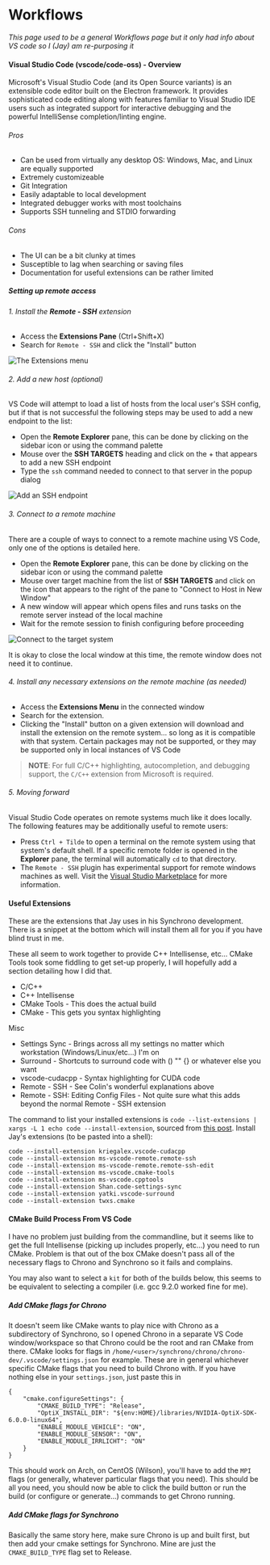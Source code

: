 # Workflows

_This page used to be a general Workflows page but it only had info about VS code so I (Jay) am re-purposing it_

#### Visual Studio Code (vscode/code-oss) - Overview

Microsoft's Visual Studio Code (and its Open Source variants) is an extensible code editor built on the Electron framework. It provides sophisticated code editing along with features familiar to Visual Studio IDE users such as integrated support for interactive debugging and the powerful IntelliSense completion/linting engine.

###### Pros
- Can be used from virtually any desktop OS: Windows, Mac, and Linux are equally supported
- Extremely customizeable
- Git Integration
- Easily adaptable to local development
- Integrated debugger works with most toolchains
- Supports SSH tunneling and STDIO forwarding

###### Cons
- The UI can be a bit clunky at times
- Susceptible to lag when searching or saving files
- Documentation for useful extensions can be rather limited

##### Setting up remote access

###### 1. Install the **Remote - SSH** extension
 - Access the **Extensions Pane** (Ctrl+Shift+X)
 - Search for `Remote - SSH` and click the "Install" button

![The Extensions menu](/lab-wiki/images/technical/vscode_extensions.png)

###### 2. Add a new host (_optional_)
VS Code will attempt to load a list of hosts from the local user's SSH config, but if that is not successful the following steps may be used to add a new endpoint to the list:

 - Open the **Remote Explorer** pane, this can be done by clicking on the sidebar icon or using the command palette
 - Mouse over the **SSH TARGETS** heading and click on the + that appears to add a new SSH endpoint
 - Type the `ssh` command needed to connect to that server in the popup dialog

![Add an SSH endpoint](/lab-wiki/images/technical/vscode_add_endpoint.png)
 
###### 3. Connect to a remote machine

There are a couple of ways to connect to a remote machine using VS Code, only one of the options is detailed here.

 - Open the **Remote Explorer** pane, this can be done by clicking on the sidebar icon or using the command palette
 - Mouse over target machine from the list of **SSH TARGETS** and click on the icon that appears to the right of the pane to "Connect to Host in New Window"
 - A new window will appear which opens files and runs tasks on the remote server instead of the local machine
 - Wait for the remote session to finish configuring before proceeding

![Connect to the target system](/lab-wiki/images/technical/vscode_connect.png)

It is okay to close the local window at this time, the remote window does not need it to continue.

###### 4. Install any necessary extensions on the remote machine (_as needed_)
 - Access the **Extensions Menu** in the connected window
 - Search for the extension. 
 - Clicking the "Install" button on a given extension will download and install the extension on the remote system... so long as it is compatible with that system. Certain packages may not be supported, or they may be supported only in local instances of VS Code

> **NOTE**: For full C/C++ highlighting, autocompletion, and debugging support, the `C/C++` extension from Microsoft is required.

###### 5. Moving forward
Visual Studio Code operates on remote systems much like it does locally. The following features may be additionally useful to remote users:

 - Press `Ctrl + Tilde` to open a terminal on the remote system using that system's default shell. If a specific remote folder is opened in the **Explorer** pane, the terminal will automatically `cd` to that directory.
 - The `Remote - SSH` plugin has experimental support for remote windows machines as well. Visit the [Visual Studio Marketplace](https://marketplace.visualstudio.com/items?itemName=ms-vscode-remote.remote-ssh) for more information.
 
#### Useful Extensions

These are the extensions that Jay uses in his Synchrono development. There is a snippet at the bottom which will install them all for you if you have blind trust in me.

These all seem to work together to provide C++ Intellisense, etc... CMake Tools took some fiddling to get set-up properly, I will hopefully add a section detailing how I did that.
- C/C++
- C++ Intellisense
- CMake Tools - This does the actual build
- CMake - This gets you syntax highlighting

Misc
- Settings Sync - Brings across all my settings no matter which workstation (Windows/Linux/etc...) I'm on
- Surround - Shortcuts to surround code with () "" {} or whatever else you want
- vscode-cudacpp - Syntax highlighting for CUDA code
- Remote - SSH - See Colin's wonderful explanations above
- Remote - SSH: Editing Config Files - Not quite sure what this adds beyond the normal Remote - SSH extension

The command to list your installed extensions is `code --list-extensions | xargs -L 1 echo code --install-extension`, sourced from [this post](https://stackoverflow.com/questions/35773299/how-can-you-export-vs-code-extension-list). Install Jay's extensions (to be pasted into a shell):

    code --install-extension kriegalex.vscode-cudacpp
    code --install-extension ms-vscode-remote.remote-ssh
    code --install-extension ms-vscode-remote.remote-ssh-edit
    code --install-extension ms-vscode.cmake-tools
    code --install-extension ms-vscode.cpptools
    code --install-extension Shan.code-settings-sync
    code --install-extension yatki.vscode-surround
    code --install-extension twxs.cmake

#### CMake Build Process From VS Code

I have no problem just building from the commandline, but it seems like to get the full Intellisense (picking up includes properly, etc...) you need to run CMake. Problem is that out of the box CMake doesn't pass all of the necessary flags to Chrono and Synchrono so it fails and complains. 

You may also want to select a `kit` for both of the builds below, this seems to be equivalent to selecting a compiler (i.e. gcc 9.2.0 worked fine for me).

##### Add CMake flags for Chrono

It doesn't seem like CMake wants to play nice with Chrono as a subdirectory of Synchrono, so I opened Chrono in a separate VS Code window/workspace so that Chrono could be the root and ran CMake from there. CMake looks for flags in `/home/<user>/synchrono/chrono/chrono-dev/.vscode/settings.json` for example. These are in general whichever specific CMake flags that you need to build Chrono with. If you have nothing else in your `settings.json`, just paste this in

    {
        "cmake.configureSettings": {
            "CMAKE_BUILD_TYPE": "Release",
            "OptiX_INSTALL_DIR": "${env:HOME}/libraries/NVIDIA-OptiX-SDK-6.0.0-linux64",
            "ENABLE_MODULE_VEHICLE": "ON",
            "ENABLE_MODULE_SENSOR": "ON",
            "ENABLE_MODULE_IRRLICHT": "ON"
        }
    }
    
This should work on Arch, on CentOS (Wilson), you'll have to add the `MPI` flags (or generally, whatever particular flags that you need). This should be all you need, you should now be able to click the build button or run the build (or configure or generate...) commands to get Chrono running.

##### Add CMake flags for Synchrono

Basically the same story here, make sure Chrono is up and built first, but then add your cmake settings for Synchrono. Mine are just the `CMAKE_BUILD_TYPE` flag set to Release.
